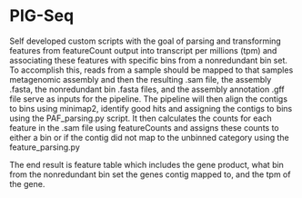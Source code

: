 # PIG-Seq
Self developed custom scripts with the goal of parsing and transforming features from featureCount output into transcript per millions (tpm) and associating these features with specific bins from a nonredundant bin set. To accomplish this, reads from a sample should be mapped to that samples metagenomic assembly and then the resulting .sam file, the assembly .fasta, the nonredundant bin .fasta files, and the assembly annotation .gff file serve as inputs for the pipeline. The pipeline will then align the contigs to bins using minimap2, identify good hits and assigning the contigs to bins using the PAF_parsing.py script. It then calculates the counts for each feature in the .sam file using featureCounts and assigns these counts to either a bin or if the contig did not map to the unbinned category using the feature_parsing.py

The end result is feature table which includes the gene product, what bin from the nonredundant bin set the genes contig mapped to, and the tpm of the gene. 
